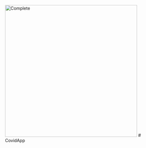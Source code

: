 <img width="432" height = "432" x = "100" alt="Complete" src="https://user-images.githubusercontent.com/8769408/117571928-4e761a80-b0ee-11eb-895a-381b1b666a76.png">
# CovidApp
